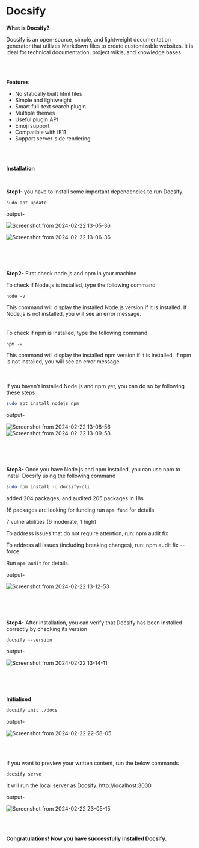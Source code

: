 # Docsify
**What is Docsify?**

Docsify is an open-source, simple, and lightweight documentation generator that utilizes Markdown files to create customizable websites. It is ideal for technical documentation, project wikis, and knowledge bases.

<br>
<br>

**Features**

* No statically built html files
* Simple and lightweight
* Smart full-text search plugin
* Multiple themes
* Useful plugin API
* Emoji support
* Compatible with IE11
* Support server-side rendering

<br>
<br>
  
**Installation**

<br>

**Step1-** 
you have to install some important dependencies to run Docsify.
```
sudo apt update
```
output-

![Screenshot from 2024-02-22 13-05-36](https://github.com/shubh-564738/Docsify/assets/155716163/d64aecc0-dbc5-4053-a1b7-ab9d0aefc2f6)

![Screenshot from 2024-02-22 13-06-36](https://github.com/shubh-564738/Docsify/assets/155716163/81c2fc05-daf9-4bac-a723-b1c279e7e66d)

<br>
<br>
<br>

**Step2-**
First check node.js and npm in your machine

To check if Node.js is installed, type the following command 
```
node -v
```
This command will display the installed Node.js version if it is installed. If Node.js is not installed, you will see an error message.
<br>
<br>
<br>
To check if npm is installed, type the following command 
```
npm -v
```
This command will display the installed npm version if it is installed. If npm is not installed, you will see an error message.
<br>
<br>
<br>

If you haven't installed Node.js and npm yet, you can do so by following these steps

```bash
sudo apt install nodejs npm
```
output-

![Screenshot from 2024-02-22 13-08-56](https://github.com/shubh-564738/Docsify/assets/155716163/64db9fee-9f97-4ee6-b7b2-033e689c8c43)
![Screenshot from 2024-02-22 13-09-58](https://github.com/shubh-564738/Docsify/assets/155716163/9a405e0c-69b9-453d-9de6-57301d5e51ab)

<br>
<br>
<br>

**Step3-**
Once you have Node.js and npm installed, you can use npm to install Docsify using the following command

```bash
sudo npm install -g docsify-cli
```

added 204 packages, and audited 205 packages in 18s

16 packages are looking for funding
  run `npm fund` for details

7 vulnerabilities (6 moderate, 1 high)

To address issues that do not require attention, run:
  npm audit fix

To address all issues (including breaking changes), run:
  npm audit fix --force

Run `npm audit` for details.

output-

![Screenshot from 2024-02-22 13-12-53](https://github.com/shubh-564738/Docsify/assets/155716163/ddb37406-f80d-41fd-91c7-e2a67577274c)

<br>
<br>
<br>

**Step4-**
After installation, you can verify that Docsify has been installed correctly by checking its version


```
docsify --version
```
output-

![Screenshot from 2024-02-22 13-14-11](https://github.com/shubh-564738/Docsify/assets/155716163/1ba7b457-5d5c-4f02-89b4-f8a549885f8c)

<br>
<br>
<br>

**Initialised**


```bash
docsify init ./docs
```
output-

![Screenshot from 2024-02-22 22-58-05](https://github.com/shubh-564738/Docsify/assets/155716163/5543ac52-d963-4d11-bc8e-37a88eac6bff)

<br>
<br>

If you want to preview your written content, run the below commands
```
docsify serve
```

It will run the local server as Docsify.
http://localhost:3000

output-

![Screenshot from 2024-02-22 23-05-15](https://github.com/shubh-564738/Docsify/assets/155716163/34130492-a56e-4737-a30e-c241ed9d9271)

<br>
<br>

**Congratulations! Now you have successfully installed Docsify.**










